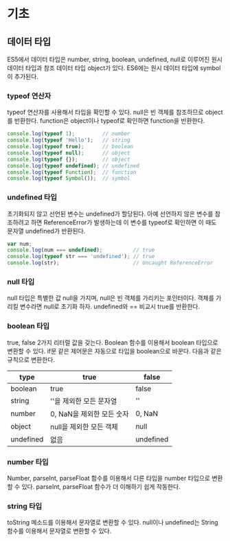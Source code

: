 # 기초

## 데이터 타입
ES5에서 데이터 타입은 number, string, boolean, undefined, null로 이루어진 원시 데이터 타입과 참조 데이터 타입 object가 있다. ES6에는 원시 데이터 타입에 symbol이 추가된다.

### typeof 연산자
typeof 연산자를 사용해서 타입을 확인할 수 있다. null은 빈 객체를 참조하므로 object를 반환한다. function은 object이나 typeof로 확인하면 function을 반환한다.

``` javascript
console.log(typeof 1);         // number
console.log(typeof 'Hello');   // string
console.log(typeof true);      // boolean
console.log(typeof null);      // object
console.log(typeof {});        // object
console.log(typeof undefined); // undefined
console.log(typeof Function);  // function
console.log(typeof Symbol());  // symbol
```

### undefined 타입
초기화되지 않고 선언된 변수는 undefined가 할당된다. 아예 선언하지 않은 변수를 참조하려고 하면 ReferenceError가 발생하는데 이 변수를 typeof로 확인하면 이 때도 문자열 undefined가 반환된다.

``` javascript
var num;
console.log(num === undefined);          // true
console.log(typeof str === 'undefined'); // true
console.log(str);                        // Uncaught ReferenceError
```

### null 타입
null 타입은 특별한 값 null을 가지며, null은 빈 객체를 가리키는 포인터이다. 객체를 가리킬 변수라면 null로 초기화 하자. undefined와 == 비교시 true를 반환한다.

### boolean 타입
true, false 2가지 리터럴 값을 갖는다. Boolean 함수를 이용해서 boolean 타입으로 변환할 수 있다. if문 같은 제어문은 자동으로 타입을 boolean으로 바꾼다. 다음과 같은 규칙으로 변환한다.

| type      | true                    | false     |
|-----------|-------------------------|-----------|
| boolean   | true                    | false     |
| string    | ''을 제외한 모든 문자열   | ''        |
| number    | 0, NaN을 제외한 모든 숫자 | 0, NaN    |
| object    | null을 제외한 모든 객체   | null      |
| undefined | 없음                     | undefined |

### number 타입
Number, parseInt, parseFloat 함수를 이용해서 다른 타입을 number 타입으로 변환할 수 있다. parseInt, parseFloat 함수가 더 이해하기 쉽게 작동한다.

### string 타입
toString 메소드를 이용해서 문자열로 변환할 수 있다. null이나 undefined는 String 함수를 이용해서 문자열로 변환할 수 있다.